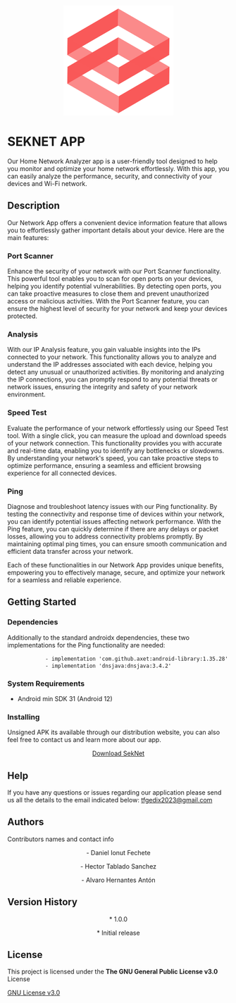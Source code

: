 
<p align="center">
  <img src="https://github.com/SekNetApp/SekNet/blob/main/images/seknet_logo.png" alt="Logo">
</p>

# SEKNET APP

Our Home Network Analyzer app is a user-friendly tool designed to help you monitor and optimize your home network effortlessly. With this app, you can easily analyze the performance, security, and connectivity of your devices and Wi-Fi network. 

## Description

Our Network App offers a convenient device information feature that allows you to effortlessly gather important details about your device. Here are the main features:

### Port Scanner 

Enhance the security of your network with our Port Scanner functionality. This powerful tool enables you to scan for open ports on your devices, helping you identify potential vulnerabilities. By detecting open ports, you can take proactive measures to close them and prevent unauthorized access or malicious activities. With the Port Scanner feature, you can ensure the highest level of security for your network and keep your devices protected.

### Analysis 

With our IP Analysis feature, you gain valuable insights into the IPs connected to your network. This functionality allows you to analyze and understand the IP addresses associated with each device, helping you detect any unusual or unauthorized activities. By monitoring and analyzing the IP connections, you can promptly respond to any potential threats or network issues, ensuring the integrity and safety of your network environment.

### Speed Test

Evaluate the performance of your network effortlessly using our Speed Test tool. With a single click, you can measure the upload and download speeds of your network connection. This functionality provides you with accurate and real-time data, enabling you to identify any bottlenecks or slowdowns. By understanding your network's speed, you can take proactive steps to optimize performance, ensuring a seamless and efficient browsing experience for all connected devices.

### Ping 

Diagnose and troubleshoot latency issues with our Ping functionality. By testing the connectivity and response time of devices within your network, you can identify potential issues affecting network performance. With the Ping feature, you can quickly determine if there are any delays or packet losses, allowing you to address connectivity problems promptly. By maintaining optimal ping times, you can ensure smooth communication and efficient data transfer across your network.

Each of these functionalities in our Network App provides unique benefits, empowering you to effectively manage, secure, and optimize your network for a seamless and reliable experience.

## Getting Started

### Dependencies

Additionally to the standard androidx dependencies, these two implementations for the Ping functionality are needed:

				- implementation 'com.github.axet:android-library:1.35.28'
				- implementation 'dnsjava:dnsjava:3.4.2'

### System Requirements

- Android min SDK 31 (Android 12)
					 
### Installing

Unsigned APK its available through our distribution website, you can also feel free to contact us and
learn more about our app.

<p align="center">
  <a href="https://seknetapp.github.io/SekNet/">Download SekNet</a>
</p>

## Help

If you have any questions or issues regarding our application please send us all the details to 
the email indicated below:
														tfgedix2023@gmail.com

## Authors

Contributors names and contact info

<p align="center">- Daniel Ionut Fechete</p>
<p align="center">- Hector Tablado Sanchez</p>
<p align="center">- Alvaro Hernantes Antón</p>

## Version History

<p align="center">* 1.0.0</p>
<p align="center">* Initial release</p>														

## License

This project is licensed under the **The GNU General Public License v3.0** License

[GNU License v3.0](https://www.google.com/url?sa=t&rct=j&q=&esrc=s&source=web&cd=&cad=rja&uact=8&ved=2ahUKEwjU9MCIuaX_AhVMUaQEHUvMDlMQFnoECAsQAQ&url=https://www.gnu.org/copyleft/gpl.html&usg=AOvVaw3phaClUGvxw49ZuaxJJHvA)
